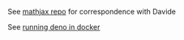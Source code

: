 See [mathjax repo](https://github.com/mathjax/MathJax/issues/2263) for 
correspondence with Davide

See [running deno in docker](https://blog.logrocket.com/how-to-deploy-deno-applications-to-production/)
